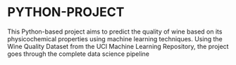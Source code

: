 # PYTHON-PROJECT
This Python-based project aims to predict the quality of wine based on its physicochemical properties using machine learning techniques. Using the Wine Quality Dataset from the UCI Machine Learning Repository, the project goes through the complete data science pipeline
